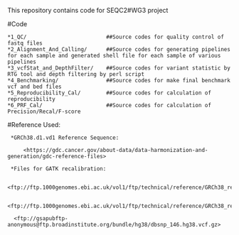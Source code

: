 
This repository contains code for SEQC2#WG3 project

#Code

    *1_QC/                         ##Source codes for quality control of fastq files
    *2_Alignment_And_Calling/      ##Source codes for generating pipelines for each sample and generated shell file for each sample of various pipelines
    *3_vcfStat_and_DepthFilter/    ##Source codes for variant statistic by RTG tool and depth filtering by perl script 
    *4_Benchmarking/               ##Source codes for make final benchmark vcf and bed files
    *5_Reproducibility_Cal/        ##Source codes for calculation of reproducibility
    *6_PRF_Cal/                    ##Source codes for calculation of Precision/Recal/F-score

#Reference Used:

     *GRCh38.d1.vd1 Reference Sequence: 

         <https://gdc.cancer.gov/about-data/data-harmonization-and-generation/gdc-reference-files>

     *Files for GATK recalibration:

         <ftp://ftp.1000genomes.ebi.ac.uk/vol1/ftp/technical/reference/GRCh38_reference_genome/other_mapping_resources/Mills_and_1000G_gold_standard.indels.b38.primary_assembly.vcf.gz>

      <ftp://ftp.1000genomes.ebi.ac.uk/vol1/ftp/technical/reference/GRCh38_reference_genome/other_mapping_resources/ALL.wgs.1000G_phase3.GRCh38.ncbi_remapper.20150424.shapeit2_indels.vcf.gz>

      <ftp://gsapubftp-anonymous@ftp.broadinstitute.org/bundle/hg38/dbsnp_146.hg38.vcf.gz>
